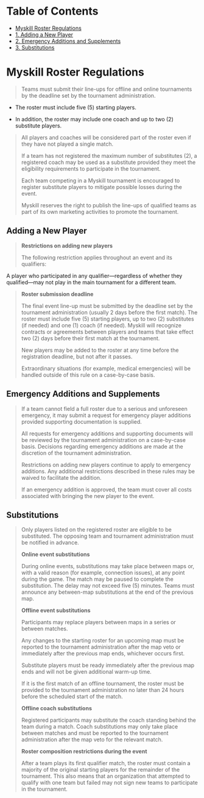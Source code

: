 # Table of Contents

- [Myskill Roster Regulations](#myskill-roster-regulations)
- [1. Adding a New Player](#adding-a-new-player)
- [2. Emergency Additions and Supplements](#emergency-additions-and-supplements)
- [3. Substitutions](#substitutions)

# Myskill Roster Regulations

> Teams must submit their line-ups for offline and online tournaments by the deadline set by the tournament administration.

- The roster must include five (5) starting players.

- In addition, the roster may include one coach and up to two (2) substitute players.

> All players and coaches will be considered part of the roster even if they have not played a single match.
>
> If a team has not registered the maximum number of substitutes (2), a registered coach may be used as a substitute provided they meet the eligibility requirements to participate in the tournament.
>
> Each team competing in a Myskill tournament is encouraged to register substitute players to mitigate possible losses during the event.
>
> Myskill reserves the right to publish the line-ups of qualified teams as part of its own marketing activities to promote the tournament.

## Adding a New Player

> **Restrictions on adding new players**
>
> The following restriction applies throughout an event and its qualifiers:

A player who participated in any qualifier—regardless of whether they qualified—may not play in the main tournament for a different team.

> **Roster submission deadline**
>
> The final event line-up must be submitted by the deadline set by the tournament administration (usually 2 days before the first match). The roster must include five (5) starting players, up to two (2) substitutes (if needed) and one (1) coach (if needed). Myskill will recognize contracts or agreements between players and teams that take effect two (2) days before their first match at the tournament.
>
> New players may be added to the roster at any time before the registration deadline, but not after it passes.
>
> Extraordinary situations (for example, medical emergencies) will be handled outside of this rule on a case-by-case basis.

## Emergency Additions and Supplements

> If a team cannot field a full roster due to a serious and unforeseen emergency, it may submit a request for emergency player additions provided supporting documentation is supplied.
>
> All requests for emergency additions and supporting documents will be reviewed by the tournament administration on a case-by-case basis. Decisions regarding emergency additions are made at the discretion of the tournament administration.
>
> Restrictions on adding new players continue to apply to emergency additions. Any additional restrictions described in these rules may be waived to facilitate the addition.
>
> If an emergency addition is approved, the team must cover all costs associated with bringing the new player to the event.

## Substitutions

> Only players listed on the registered roster are eligible to be substituted. The opposing team and tournament administration must be notified in advance.
>
> **Online event substitutions**
>
> During online events, substitutions may take place between maps or, with a valid reason (for example, connection issues), at any point during the game. The match may be paused to complete the substitution. The delay may not exceed five (5) minutes. Teams must announce any between-map substitutions at the end of the previous map.
>
> **Offline event substitutions**
>
> Participants may replace players between maps in a series or between matches.
>
> Any changes to the starting roster for an upcoming map must be reported to the tournament administration after the map veto or immediately after the previous map ends, whichever occurs first.
>
> Substitute players must be ready immediately after the previous map ends and will not be given additional warm-up time.
>
> If it is the first match of an offline tournament, the roster must be provided to the tournament administration no later than 24 hours before the scheduled start of the match.
>
> **Offline coach substitutions**
>
> Registered participants may substitute the coach standing behind the team during a match. Coach substitutions may only take place between matches and must be reported to the tournament administration after the map veto for the relevant match.
>
> **Roster composition restrictions during the event**
>
> After a team plays its first qualifier match, the roster must contain a majority of the original starting players for the remainder of the tournament.
> This also means that an organization that attempted to qualify with one team but failed may not sign new teams to participate in the tournament.
